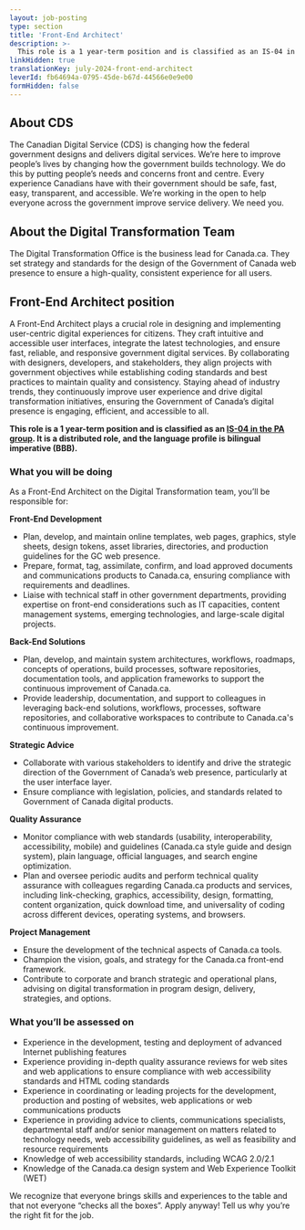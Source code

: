 ```yaml
---
layout: job-posting
type: section
title: 'Front-End Architect'
description: >-
  This role is a 1 year-term position and is classified as an IS-04 in the PA group. It is a distributed role, and the language profile is bilingual imperative (BBB).
linkHidden: true
translationKey: july-2024-front-end-architect
leverId: fb64694a-0795-45de-b67d-44566e0e9e00
formHidden: false
---
```


## About CDS 

The Canadian Digital Service (CDS) is changing how the federal government designs and delivers digital services. We’re here to improve people’s lives by changing how the government builds technology. We do this by putting people’s needs and concerns front and centre. Every experience Canadians have with their government should be safe, fast, easy, transparent, and accessible. We’re working in the open to help everyone across the government improve service delivery. We need you.

## About the Digital Transformation Team

The Digital Transformation Office is the business lead for Canada.ca. They set strategy and standards for the design of the Government of Canada web presence to ensure a high-quality, consistent experience for all users. 

## **Front-End Architect position**

A Front-End Architect plays a crucial role in designing and implementing user-centric digital experiences for citizens. They craft intuitive and accessible user interfaces, integrate the latest technologies, and ensure fast, reliable, and responsive government digital services. By collaborating with designers, developers, and stakeholders, they align projects with government objectives while establishing coding standards and best practices to maintain quality and consistency. Staying ahead of industry trends, they continuously improve user experience and drive digital transformation initiatives, ensuring the Government of Canada’s digital presence is engaging, efficient, and accessible to all.

**This role is a 1 year-term position and is classified as an [IS-04 in the PA group](https://www.tbs-sct.canada.ca/agreements-conventions/view-visualiser-eng.aspx?id=15). It is a distributed role, and the language profile is bilingual imperative (BBB).**

### What you will be doing

As a Front-End Architect  on the Digital Transformation team, you’ll be responsible for:

**Front-End Development**
- Plan, develop, and maintain online templates, web pages, graphics, style sheets, design tokens, asset libraries, directories, and production guidelines for the GC web presence.
- Prepare, format, tag, assimilate, confirm, and load approved documents and communications products to Canada.ca, ensuring compliance with requirements and deadlines.
- Liaise with technical staff in other government departments, providing expertise on front-end considerations such as IT capacities, content management systems, emerging technologies, and large-scale digital projects.

**Back-End Solutions**
- Plan, develop, and maintain system architectures, workflows, roadmaps, concepts of operations, build processes, software repositories, documentation tools, and application frameworks to support the continuous improvement of Canada.ca.
- Provide leadership, documentation, and support to colleagues in leveraging back-end solutions, workflows, processes, software repositories, and collaborative workspaces to contribute to Canada.ca's continuous improvement.

**Strategic Advice**
- Collaborate with various stakeholders to identify and drive the strategic direction of the Government of Canada’s web presence, particularly at the user interface layer.
- Ensure compliance with legislation, policies, and standards related to Government of Canada digital products.

**Quality Assurance**
- Monitor compliance with web standards (usability, interoperability, accessibility, mobile) and guidelines (Canada.ca style guide and design system), plain language, official languages, and search engine optimization.
- Plan and oversee periodic audits and perform technical quality assurance with colleagues regarding Canada.ca products and services, including link-checking, graphics, accessibility, design, formatting, content organization, quick download time, and universality of coding across different devices, operating systems, and browsers.

**Project Management**
- Ensure the development of the technical aspects of Canada.ca tools.
- Champion the vision, goals, and strategy for the Canada.ca front-end framework.
- Contribute to corporate and branch strategic and operational plans, advising on digital transformation in program design, delivery, strategies, and options.

### What you’ll be assessed on 
- Experience in the development, testing and deployment of advanced Internet publishing features
- Experience providing in-depth quality assurance reviews for web sites and web applications to ensure compliance with web accessibility standards and HTML coding standards
- Experience in coordinating or leading projects for the development, production and posting of websites, web applications or web communications products
- Experience in providing advice to clients, communications specialists, departmental staff and/or senior management on matters related to technology needs, web accessibility guidelines, as well as feasibility and resource requirements
- Knowledge of web accessibility standards, including WCAG 2.0/2.1
- Knowledge of the Canada.ca design system and Web Experience Toolkit (WET)

We recognize that everyone brings skills and experiences to the table and that not everyone “checks all the boxes”. Apply anyway! Tell us why you’re the right fit for the job.

